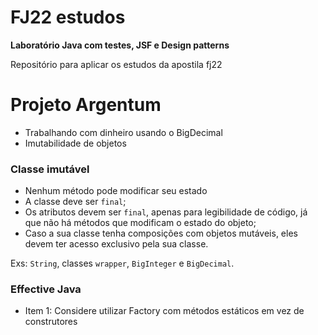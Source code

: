 # FJ22 estudos 

**Laboratório Java com testes, JSF e Design patterns**

Repositório para aplicar os estudos da apostila fj22  

# Projeto Argentum  

* Trabalhando com dinheiro usando o BigDecimal  
* Imutabilidade de objetos  

### Classe imutável  
* Nenhum método pode modificar seu estado  
* A classe deve ser ```final```;  
* Os atributos devem ser ```final```, apenas para legibilidade de código, já que não há métodos que modificam o estado do objeto;  
* Caso a sua classe tenha composições com objetos mutáveis, eles devem ter acesso exclusivo pela sua classe.  

Exs: ```String```, classes ```wrapper```, ```BigInteger``` e ```BigDecimal```.  


### **Effective Java**
* Item 1: Considere utilizar Factory com métodos estáticos em vez de construtores

